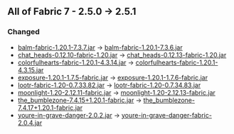 ## All of Fabric 7 - 2.5.0 -> 2.5.1

### Changed

  * [balm-fabric-1.20.1-7.3.7.jar](https://www.curseforge.com/minecraft/mc-mods/balm-fabric/files/5623423) -> [balm-fabric-1.20.1-7.3.6.jar](https://www.curseforge.com/minecraft/mc-mods/balm-fabric/files/5467592)
  * [chat_heads-0.12.10-fabric-1.20.jar](https://www.curseforge.com/minecraft/mc-mods/chat-heads/files/5604462) -> [chat_heads-0.12.13-fabric-1.20.jar](https://www.curseforge.com/minecraft/mc-mods/chat-heads/files/5634315)
  * [colorfulhearts-fabric-1.20.1-4.3.14.jar](https://www.curseforge.com/minecraft/mc-mods/colorful-hearts/files/5611344) -> [colorfulhearts-fabric-1.20.1-4.3.15.jar](https://www.curseforge.com/minecraft/mc-mods/colorful-hearts/files/5631919)
  * [exposure-1.20.1-1.7.5-fabric.jar](https://www.curseforge.com/minecraft/mc-mods/exposure/files/5565371) -> [exposure-1.20.1-1.7.6-fabric.jar](https://www.curseforge.com/minecraft/mc-mods/exposure/files/5637331)
  * [lootr-fabric-1.20-0.7.33.82.jar](https://www.curseforge.com/minecraft/mc-mods/lootr-fabric/files/5616879) -> [lootr-fabric-1.20-0.7.34.83.jar](https://www.curseforge.com/minecraft/mc-mods/lootr-fabric/files/5636646)
  * [moonlight-1.20-2.12.11-fabric.jar](https://www.curseforge.com/minecraft/mc-mods/selene/files/5619072) -> [moonlight-1.20-2.12.13-fabric.jar](https://www.curseforge.com/minecraft/mc-mods/selene/files/5638174)
  * [the_bumblezone-7.4.15+1.20.1-fabric.jar](https://www.curseforge.com/minecraft/mc-mods/the-bumblezone-fabric/files/5603180) -> [the_bumblezone-7.4.17+1.20.1-fabric.jar](https://www.curseforge.com/minecraft/mc-mods/the-bumblezone-fabric/files/5635233)
  * [youre-in-grave-danger-2.0.2.jar](https://www.curseforge.com/minecraft/mc-mods/youre-in-grave-danger/files/5606122) -> [youre-in-grave-danger-fabric-2.0.4.jar](https://www.curseforge.com/minecraft/mc-mods/youre-in-grave-danger/files/5629686)

